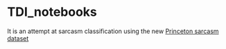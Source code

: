# TDI_notebooks
It is an attempt at sarcasm classification using the new [Princeton sarcasm dataset](http://nlp.cs.princeton.edu/SARC/2.0/)
